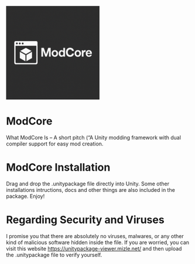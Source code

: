 <img src="ModCoreLogo.png" alt="ModCore Preview" width="255"/>


# ModCore
What ModCore Is – A short pitch (“A Unity modding framework with dual compiler support for easy mod creation.

# ModCore Installation

Drag and drop the .unitypackage file directly into Unity. Some other installations intructions, docs and other things are also included in the package. Enjoy!

# Regarding Security and Viruses

I promise you that there are absolutely no viruses, malwares, or any other kind of malicious software hidden inside the file. If you are worried,
you can visit this website https://unitypackage-viewer.mizle.net/ and then upload the .unitypackage file to verify yourself.
